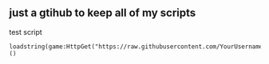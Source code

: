 just a gtihub to keep all of my scripts
---
test script
```
loadstring(game:HttpGet("https://raw.githubusercontent.com/YourUsername/YourRepo/main/script.lua"))()
```
